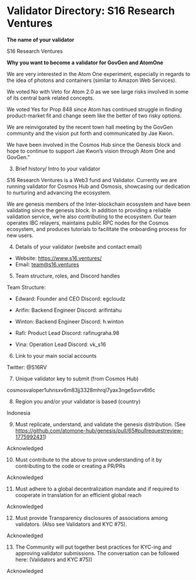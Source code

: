 # Validator Directory: S16 Research Ventures

**The name of your validator**

S16 Research Ventures

**Why you want to become a validator for GovGen and AtomOne**

We are very interested in the Atom One experiment, especially in regards to the idea of photons and containers (similar to Amazon Web Services).

We voted No with Veto for Atom 2.0 as we see large risks involved in some of its central bank related concepts.

We voted Yes for Prop 848 since Atom has continued struggle in finding product-market fit and change seem like the better of two risky options.

We are reinvigorated by the recent town hall meeting by the GovGen community and the vision put forth and communicated by Jae Kwon.

We have been involved in the Cosmos Hub since the Genesis block and hope to continue to support Jae Kwon’s vision through Atom One and GovGen."

3. Brief history/ Intro to your validator

S16 Research Ventures is a Web3 fund and Validator. Currently we are running validator for Cosmos Hub and Osmosis, showcasing our dedication to nurturing and advancing the ecosystem.

We are genesis members of the Inter-blockchain ecosystem and have been validating since the genesis block. In addition to providing a reliable validation service, we’re also contributing to the ecosystem. Our team operates IBC relayers, maintains public RPC nodes for the Cosmos ecosystem, and produces tutorials to facilitate the onboarding process for new users.

4. Details of your validator (website and contact email)

-  Website: https://www.s16.ventures/
-  Email: team@s16.ventures

5. Team structure, roles, and Discord handles

Team Structure:

-  Edward: Founder and CEO
   Discord: egcloudz

-  Arifin: Backend Engineer
   Discord: arifintahu

-  Winton: Backend Engineer
   Discord: h.winton

-  Rafi: Product Lead
   Discord: rafinugraha.98

-  Vina: Operation Lead
   Discord: vk_s16

6. Link to your main social accounts

Twitter: @S16RV

7. Unique validator key to submit (from Cosmos Hub)

cosmosvaloper1uhnsxv6m83jj3328mhrql7yax3nge5svrv6t6c

8. Region you and/or your validator is based (country)

Indonesia

9. Must replicate, understand, and validate the genesis distribution. (See https://github.com/atomone-hub/genesis/pull/65#pullrequestreview-1775992431)

Acknowledged

10. Must contribute to the above to prove understanding of it by contributing to the code or creating a PR/PRs

Acknowledged

11. Must adhere to a global decentralization mandate and if required to cooperate in translation for an efficient global reach

Acknowledged

12. Must provide Transparency disclosures of associations among validators. (Also see Validators and KYC #75).

Acknowledged

13. The Community will put together best practices for KYC-ing and approving validator submissions. The conversation can be followed here: (Validators and KYC #75))

Acknowledged
